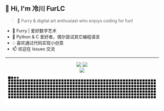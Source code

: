 ## 👋 Hi, I'm 冷川 FurLC

> 🐾 Furry & digital art enthusiast who enjoys coding for fun!

- 🎨 Furry | 爱好数字艺术
- 🐍 Python & C 爱好者，偶尔尝试其它编程语言
- 💡 喜欢通过代码实现小创意
- 📫 欢迎在 Issues 交流

---

<div align="center">

<img src="https://github-readme-stats.vercel.app/api?username=FurLC&show_icons=true&theme=radical" height="150">
<img src="https://github-readme-stats.vercel.app/api/top-langs/?username=FurLC&layout=compact&theme=radical" height="150">
<br/>

<img src="https://github-profile-trophy.vercel.app/?username=FurLC&theme=radical&row=1&column=7" height="95">

<!-- Contribution Snake 动态图 -->
<img src="https://raw.githubusercontent.com/FurLC/FurLC/output/github-contribution-grid-snake-dark.svg" alt="Contribution Snake" />

</div>
